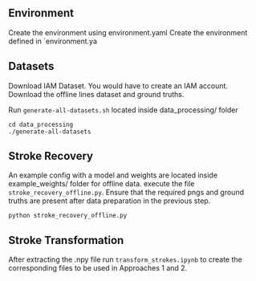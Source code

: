 ## Environment
Create the environment using environment.yaml
Create the environment defined in `environment.ya


## Datasets

Download IAM Dataset. You would have to create an IAM account. Download the offline lines dataset and ground truths.

Run `generate-all-datasets.sh` located inside data_processing/ folder

```
cd data_processing
./generate-all-datasets
```

## Stroke Recovery

An example config with a model and weights are located inside example_weights/ folder for offline data. execute the file `stroke_recovery_offline.py`. 
Ensure that the required pngs and ground truths are present after data preparation in the previous step.

```
python stroke_recovery_offline.py
```

## Stroke Transformation

After extracting the .npy file run `transform_strokes.ipynb` to create the corresponding files to be used in Approaches 1 and 2.
